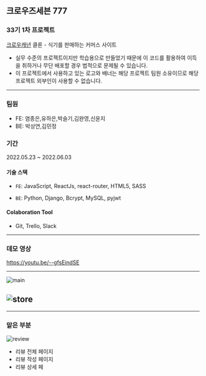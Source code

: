 ## 크로우즈세븐 777

### 33기 1차 프로젝트
[크로우캐년](https://crowcanyon.co.kr/index.html) 클론 - 식기를 판매하는 커머스 사이트
- 실무 수준의 프로젝트이지만 학습용으로 만들었기 때문에 이 코드를 활용하여 이득을 취하거나 무단 배포할 경우 법적으로 문제될 수 있습니다.
- 이 프로젝트에서 사용하고 있는 로고와 배너는 해당 프로젝트 팀원 소유이므로 해당 프로젝트 외부인이 사용할 수 없습니다.
---

### 팀원

- FE: 염종은,유하은,박슬기,김완영,신윤지
- BE: 박상연,김민정

### 기간
2022.05.23 ~ 2022.06.03

#### 기술 스택

- `FE`: JavaScript, ReactJs, react-router, HTML5, SASS

- `BE`: Python, Django, Bcrypt, MySQL, pyjwt

#### Colaboration Tool

- Git, Trello, Slack

---

### 데모 영상

https://youtu.be/--gfsEindSE

---
![main](https://user-images.githubusercontent.com/75124027/172108569-1b9e23d0-ee64-4c53-b568-467ad1f42b72.gif)

![store](https://user-images.githubusercontent.com/75124027/172110770-a0c653d1-6746-4e21-b03c-8a56bccd66f7.gif)
---
---

### 맡은 부분

![review](https://user-images.githubusercontent.com/75124027/172111705-61c0e22a-60fc-419e-87cb-923bd13e79c0.gif)

- 리뷰 전체 페이지
- 리뷰 작성 페이지
- 리뷰 상세 페
